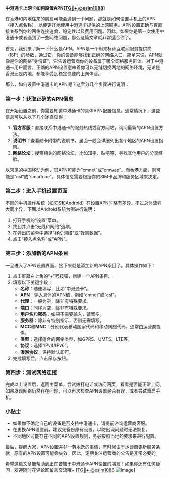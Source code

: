 **中港通卡上网卡如何設置APN[[TG💪+ @esim1088](https://t.me/s/esim1088)]**

在香港和内地往来的朋友可能会遇到一个问题，那就是如何设置手机上的APN（接入点名称），以便更好地使用中港通卡提供的上网服务。APN设置正确与否直接关系到你的网络连接速度、稳定性以及费用问题。因此，如果你是第一次使用中港通卡或者遇到了一些网络问题，那么这篇文章就非常适合你了。

首先，我们来了解一下什么是APN。APN是一个用来标识互联网服务提供商（ISP）的参数，通过它，你的设备能够找到正确的网络入口。简单来说，APN就像是你的网络“身份证”，它告诉运营商你的设备属于哪个网络服务群体。对于中港通卡用户而言，正确的APN设置意味着你可以无缝切换两地的网络环境，无论是香港还是内地，都能享受到稳定快速的上网体验。

那么，如何设置中港通卡的APN呢？这里分几个步骤进行说明：

### 第一步：获取正确的APN信息

在开始设置之前，你需要知道中港通卡的具体APN配置信息。通常情况下，这些信息可以从以下几个途径获得：
1. **官方客服**：直接联系中港通卡的服务热线或官方网站，询问最新的APN设置方法。
2. **说明书**：查看随卡附带的说明书，里面一般会详细列出各个地区的APN设置指南。
3. **网络论坛**：搜索相关的网络论坛，比如知乎、贴吧等，寻找其他用户的分享经验。

以常见的中国移动为例，其APN可能为“cmnet”或“cmwap”。而香港方面，则可能是“csl”或“smartone”。具体信息需要根据你的SIM卡品牌和服务区域来决定。

### 第二步：进入手机设置页面

不同的手机操作系统（如iOS和Android）在设置APN时略有差异。不过总体流程大同小异，下面以Android系统为例进行说明：

1. 打开手机的“设置”菜单。
2. 找到并点击“无线和网络”选项。
3. 在弹出的菜单中选择“移动网络”或“蜂窝数据”。
4. 点击“接入点名称”或“APN”。

### 第三步：添加新的APN条目

一旦进入了APN设置界面，接下来就是添加新的APN条目了。具体操作如下：

1. 点击屏幕右上角的“+”号按钮，新建一个APN条目。
2. 填写以下关键字段：
   - **名称**：随便填写，比如“中港通卡”。
   - **APN**：输入具体的APN值，例如“cmnet”或“csl”。
   - **代理**：一般为空，除非有特殊要求。
   - **端口**：同样为空，除非有特殊要求。
   - **用户名**和**密码**：如果不需要输入，请留空。
   - **服务器**：除非有特别指示，否则无需填写。
   - **MCC**和**MNC**：分别代表移动国家代码和移动网络代码，通常由运营商提供。
   - **类型**：选择适合的网络类型，如GPRS、UMTS、LTE等。
   - **协议**：选择“IPv4/IPv6”。
   - **漫游协议**：保持默认即可。
3. 完成填写后，点击保存按钮。

### 第四步：测试网络连接

完成以上设置后，返回主菜单，尝试拨打电话或访问网页，看看是否能正常上网。如果发现网络仍然存在问题，可以再次检查APN设置是否有误，或者尝试重启手机。

### 小贴士

- 如果你不确定自己的设备是否支持中港通卡，请提前咨询运营商客服。
- 在更换APN设置前，建议先备份原有设置，以防出现问题时无法恢复。
- 不同地区可能存在不同的APN设置规则，务必按照当地的要求来进行配置。

最后，提醒大家，APN设置并非一劳永逸的事情，有时候由于运营商更新服务条款，原有的APN设置可能会失效。因此，定期关注运营商的公告是非常必要的。

希望这篇文章能帮助到正在苦恼于中港通卡APN设置的朋友！如果你还有任何疑问，欢迎随时在评论区留言交流哦~ [[TG💪+ @esim1088](https://t.me/s/esim1088) ![Image](https://i.postimg.cc/4NQfJmqS/Snipaste-2025-05-13-00-14-12.png)]